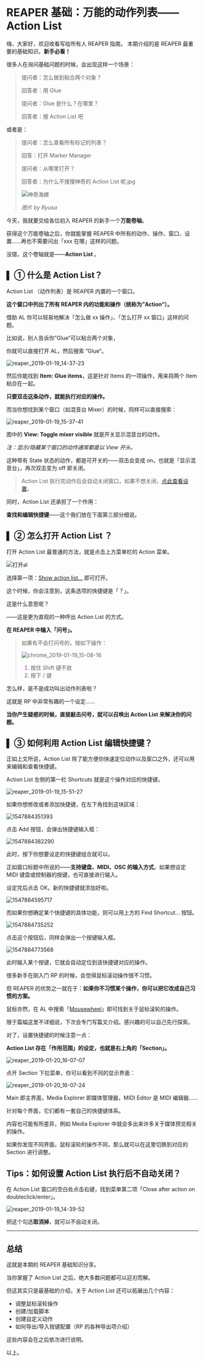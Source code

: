 # REAPER 基础：万能的动作列表——Action List

嗨，大家好，欢迎收看写给所有人 REAPER 指南。
本期介绍的是 REAPER 最重要的基础知识。**新手必看！**



很多人在询问基础问题的时候，会出现这样一个场景：

> 提问者：怎么做到粘合两个对象？
>
> 回答者：用 Glue
>
> 提问者：Glue 是什么？在哪里？
>
> 回答者：搜 Action List 吧



或者是：

> 提问者：怎么查看所有标记的列表？
>
> 回答：打开 Marker Manager
>
> 提问者：从哪里打开？
>
> 回答者：为什么不搜搜神奇的 Action List 呢.jpg
>
> ![神奇海螺](assets/神奇海螺.jpg)
>
> *图片 by Ryusa*



今天，我就要交给各位初入 REAPER 的新手一个**万能卷轴**。

获得这个万能卷轴之后，你就能掌握 REAPER 中所有的动作、操作、窗口、设置……再也不需要问出「xxx 在哪」这样的问题。

没错，这个卷轴就是——**<span title="动作列表">Action List </span>**。



## ▌ ① 什么是 Action List？

Action List （动作列表）是 REAPER 内置的一个窗口。

**这个窗口中列出了所有 REAPER 内的功能和操作（统称为”Action“）。**



借助 AL 你可以轻易地解决「怎么做 xx 操作」、「怎么打开 xx 窗口」这样的问题。

比如说，别人告诉你”Glue“可以粘合两个对象，

你就可以直接打开 AL，然后搜索 ”Glue“。

![reaper_2019-01-19_14-37-23](assets/reaper_2019-01-19_14-37-23.png)

然后你能找到 **<span title="对象：粘合对象">Item: Glue items</span>**，这是针对 Items 的一项操作，用来将两个 Item 粘合在一起。

**只要双击这条动作，就能执行对应的操作。**



而当你想找到某个窗口（如混音台 Mixer）的时候，同样可以直接搜索：

![reaper_2019-01-19_15-37-41](assets/reaper_2019-01-19_15-37-41.png)

图中的 <span title="显示：切换混音台的可见与否">**View: Toggle mixer visible** </span>就是开关显示混音台的动作。

*注：显示/隐藏某个窗口的动作通常都是以 View 开头。*



这种带有 State 状态的动作，都是可开关的——双击会变成 on，也就是「显示混音台」，再次双击变为 off 即关闭。

>  Action List 执行完动作后会自动关闭窗口，如果不想关闭，[点此查看设置](#jump1)。




同时，Action List 还承担了一个作用：

**查找和编辑快捷键**——这个我们放在下面第三部分细说。



## ▌ ② 怎么打开 Action List ？

打开 Action List 最普通的方法，就是点击上方菜单栏的 Action 菜单。

![打开al](assets/打开al.png)

选择第一项：<u>Show action list...</u> 即可打开。



这个时候，你会注意到，这条选项的快捷键是「？」。

这是什么意思呢？



——这是更为直观的一种呼出 Action List 的方式。

**在 REAPER 中输入「问号」。**



> 如果有不会打问号的，按如下操作：
>
> ![chrome_2019-01-19_15-08-16](assets/chrome_2019-01-19_15-08-16.png)
>
> 1. 按住 Shift 键不放
> 2. 按下 / 键



怎么样，是不是成功叫出动作列表啦？

这就是 RP 中非常有趣的一个设定……

**当你产生疑惑的时候，直接敲击问号，就可以召唤出 Action List 来解决你的问题。**



## ▌ ③ 如何利用 Action List 编辑快捷键？

正如上文所说，Action List 除了能方便你快速定位动作以及窗口之外，还可以用来编辑和查看快捷键。

Action List 左侧的第一栏 Shortcuts 就是这个操作对应的快捷键。

![reaper_2019-01-19_15-51-27](assets/reaper_2019-01-19_15-51-27.png)



如果你想修改或者添加快捷键，在左下角找到这块区域：

![1547884351393](assets/1547884351393.png)

点击 Add 按钮，会弹出快捷键输入框：

![1547884382290](assets/1547884382290.png)

此时，按下你想要设定的快捷键组合就可以。

正如窗口标题中所说的——**支持键盘、MIDI、OSC 的输入方式**。如果想设定 MIDI 键盘或控制器的按键，也可直接进行输入。



设定完后点击 OK，新的快捷键就添加好啦。

![1547884595717](assets/1547884595717.png)





而如果你想确定某个快捷键的具体功能，则可以用上方的 Find Shortcut... 按钮。

![1547884735252](assets/1547884735252.png)



点击这个按钮后，同样会弹出一个按键输入框。

![1547884773568](assets/1547884773568.png)

此时输入某个按键，它就会自动定位到该快捷键对应的操作。



很多新手在刚入门 RP 的时候，会觉得鼠标滚动操作很不习惯。

但 REAPER 的优势之一就在于：**如果你不习惯某个操作，你可以把它改成自己习惯的方案。**

鼠标亦然，在 AL 中搜索「<u>Mousewheel</u>」即可找到关于鼠标滚轮的操作。

限于篇幅这里不详细说，下次会专门写篇文介绍。感兴趣的可以自己先行探索。



对了，设置快捷键的时候注意一点：

**Action List 存在「作用范围」的设定，也就是右上角的「Section」。**

![reaper_2019-01-20_16-07-07](../../../../../_TUTORIAL%20%E6%95%99%E7%A8%8B/_Reaper%20%E6%95%99%E7%A8%8B%E7%B3%BB%E5%88%97/Reaperbook/%E4%B8%93%E6%A0%8F%E6%96%87%E7%AB%A0/17%20%E5%85%B3%E4%BA%8E%20Action%20List%EF%BC%88%E5%8A%A8%E4%BD%9C%E5%88%97%E8%A1%A8%EF%BC%89/assets/reaper_2019-01-20_16-07-07.png)



点开 Section 下拉菜单，你可以看到不同的显示界面：

![reaper_2019-01-20_16-07-24](../../../../../_TUTORIAL%20%E6%95%99%E7%A8%8B/_Reaper%20%E6%95%99%E7%A8%8B%E7%B3%BB%E5%88%97/Reaperbook/%E4%B8%93%E6%A0%8F%E6%96%87%E7%AB%A0/17%20%E5%85%B3%E4%BA%8E%20Action%20List%EF%BC%88%E5%8A%A8%E4%BD%9C%E5%88%97%E8%A1%A8%EF%BC%89/assets/reaper_2019-01-20_16-07-24.png)



Main 即主界面，Media Explorer 即媒体管理器，MIDI Editor 是 MIDI 编辑器……

针对每个界面，它们都有一套自己的快捷键体系。

内容也可能有所差异，例如 Media Explorer 中就会多出来许多关于媒体预览相关的操作。

如果你发现不同界面，鼠标滚轮的操作不同，那么就可以在这里切换到对应的 Section 进行调整。



## <span id="jump1">Tips：如何设置 Action List 执行后不自动关闭？</span>

在 Action List 窗口的空白处点击右键，找到菜单第二项「Close after action on doubleclick/enter」。

![reaper_2019-01-19_14-39-52](assets/reaper_2019-01-19_14-39-52.png)

把这个勾选**取消掉**，就可以不自动关闭。





---



## 总结

这就是本期的 REAPER 基础知识分享。

当你掌握了 Action List 之后，绝大多数问题都可以迎刃而解。



但这其实只是最基础的介绍，关于 Action List 还可以拓展出几个内容：

* 调整鼠标滚轮操作
* 创建/加载脚本
* 创建自定义动作
* 如何导出/导入按键配置（RP 的各种导出项介绍）

这些内容会在之后依次进行说明。



以上。